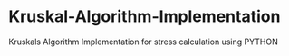 # Kruskal-Algorithm-Implementation
Kruskals Algorithm Implementation for stress calculation using PYTHON
